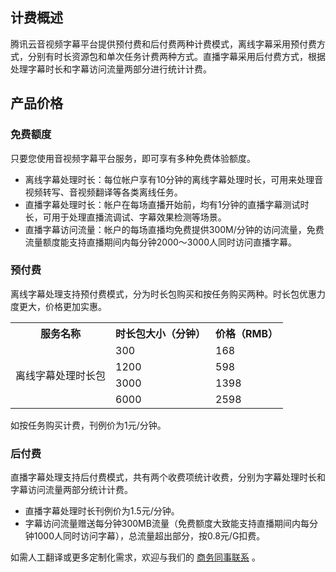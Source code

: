 
## 计费概述
腾讯云音视频字幕平台提供预付费和后付费两种计费模式，离线字幕采用预付费方式，分别有时长资源包和单次任务计费两种方式。直播字幕采用后付费方式，根据处理字幕时长和字幕访问流量两部分进行统计计费。

## 产品价格
### 免费额度
只要您使用音视频字幕平台服务，即可享有多种免费体验额度。
- 离线字幕处理时长：每位帐户享有10分钟的离线字幕处理时长，可用来处理音视频转写、音视频翻译等各类离线任务。
- 直播字幕处理时长：帐户在每场直播开始前，均有1分钟的直播字幕测试时长，可用于处理直播流调试、字幕效果检测等场景。
- 直播字幕访问流量：帐户的每场直播均免费提供300M/分钟的访问流量，免费流量额度能支持直播期间内每分钟2000～3000人同时访问直播字幕。

### 预付费
离线字幕处理支持预付费模式，分为时长包购买和按任务购买两种。时长包优惠力度更大，价格更加实惠。

<table>
<tr>
<th>服务名称</th>
<th>时长包大小（分钟）</th>
<th>价格（RMB）</th>
</tr>
<tr>
<td rowspan="4">离线字幕处理时长包</td>
<td>300</td>
<td>168</td>
</tr>
<tr>
<td>1200</td>
<td>598</td>
</tr>
<tr>
<td>3000</td>
<td>1398</td>
</tr>
<tr>
<td>6000</td>
<td>2598</td>
</tr>
</table>

如按任务购买计费，刊例价为1元/分钟。

### 后付费
直播字幕处理支持后付费模式，共有两个收费项统计收费，分别为字幕处理时长和字幕访问流量两部分统计计费。
- 直播字幕处理时长刊例价为1.5元/分钟。
- 字幕访问流量赠送每分钟300MB流量（免费额度大致能支持直播期间内每分钟1000人同时访问字幕），总流量超出部分，按0.8元/G扣费。

如需人工翻译或更多定制化需求，欢迎与我们的 [商务同事联系](https://cloud.tencent.com/about/connect) 。

